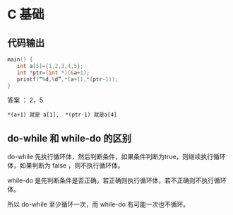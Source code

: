 # C 基础



## 代码输出



```c
main() { 
   int a[5]={1,2,3,4,5}; 
   int *ptr=(int *)(&a+1);  
   printf(“%d,%d”,*(a+1),*(ptr-1));
}

```



答案 ： 2，5

```
*(a+1) 就是 a[1],  *(ptr-1) 就是a[4]
```





## do-while 和 while-do 的区别



do-while 先执行循环体，然后判断条件，如果条件判断为true，则继续执行循环体，如果判断为 false ，则不执行循环体。



while-do 是先判断条件是否正确，若正确则执行循环体，若不正确则不执行循环体。



所以 do-while 至少循环一次，而 while-do 有可能一次也不循环。